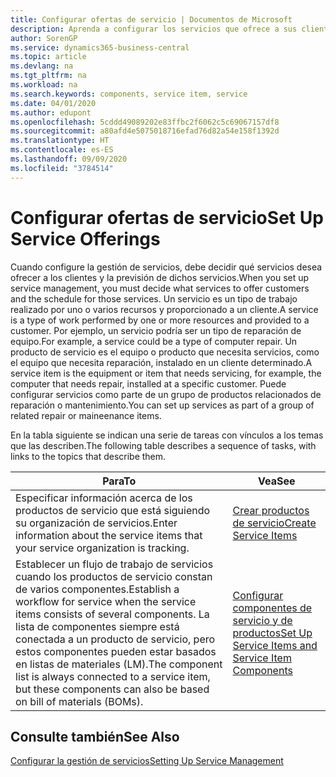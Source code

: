 ```yaml
---
title: Configurar ofertas de servicio | Documentos de Microsoft
description: Aprenda a configurar los servicios que ofrece a sus clientes.
author: SorenGP
ms.service: dynamics365-business-central
ms.topic: article
ms.devlang: na
ms.tgt_pltfrm: na
ms.workload: na
ms.search.keywords: components, service item, service
ms.date: 04/01/2020
ms.author: edupont
ms.openlocfilehash: 5cddd49089202e83ffbc2f6062c5c69067157df8
ms.sourcegitcommit: a80afd4e5075018716efad76d82a54e158f1392d
ms.translationtype: HT
ms.contentlocale: es-ES
ms.lasthandoff: 09/09/2020
ms.locfileid: "3784514"
---
```

# <a name="set-up-service-offerings"></a><span data-ttu-id="b037c-103">Configurar ofertas de servicio</span><span class="sxs-lookup"><span data-stu-id="b037c-103">Set Up Service Offerings</span></span>
<span data-ttu-id="b037c-104">Cuando configure la gestión de servicios, debe decidir qué servicios desea ofrecer a los clientes y la previsión de dichos servicios.</span><span class="sxs-lookup"><span data-stu-id="b037c-104">When you set up service management, you must decide what services to offer customers and the schedule for those services.</span></span> <span data-ttu-id="b037c-105">Un servicio es un tipo de trabajo realizado por uno o varios recursos y proporcionado a un cliente.</span><span class="sxs-lookup"><span data-stu-id="b037c-105">A service is a type of work performed by one or more resources and provided to a customer.</span></span> <span data-ttu-id="b037c-106">Por ejemplo, un servicio podría ser un tipo de reparación de equipo.</span><span class="sxs-lookup"><span data-stu-id="b037c-106">For example, a service could be a type of computer repair.</span></span> <span data-ttu-id="b037c-107">Un producto de servicio es el equipo o producto que necesita servicios, como el equipo que necesita reparación, instalado en un cliente determinado.</span><span class="sxs-lookup"><span data-stu-id="b037c-107">A service item is the equipment or item that needs servicing, for example, the computer that needs repair, installed at a specific customer.</span></span> <span data-ttu-id="b037c-108">Puede configurar servicios como parte de un grupo de productos relacionados de reparación o mantenimiento.</span><span class="sxs-lookup"><span data-stu-id="b037c-108">You can set up services as part of a group of related repair or maineenance items.</span></span>  
  
<span data-ttu-id="b037c-109">En la tabla siguiente se indican una serie de tareas con vínculos a los temas que las describen.</span><span class="sxs-lookup"><span data-stu-id="b037c-109">The following table describes a sequence of tasks, with links to the topics that describe them.</span></span>  
  
|<span data-ttu-id="b037c-110">**Para**</span><span class="sxs-lookup"><span data-stu-id="b037c-110">**To**</span></span>|<span data-ttu-id="b037c-111">**Vea**</span><span class="sxs-lookup"><span data-stu-id="b037c-111">**See**</span></span>|  
|------------|-------------|  
|<span data-ttu-id="b037c-112">Especificar información acerca de los productos de servicio que está siguiendo su organización de servicios.</span><span class="sxs-lookup"><span data-stu-id="b037c-112">Enter information about the service items that your service organization is tracking.</span></span>|[<span data-ttu-id="b037c-113">Crear productos de servicio</span><span class="sxs-lookup"><span data-stu-id="b037c-113">Create Service Items</span></span>](service-how-to-create-service-items.md)|  
|<span data-ttu-id="b037c-114">Establecer un flujo de trabajo de servicios cuando los productos de servicio constan de varios componentes.</span><span class="sxs-lookup"><span data-stu-id="b037c-114">Establish a workflow for service when the service items consists of several components.</span></span> <span data-ttu-id="b037c-115">La lista de componentes siempre está conectada a un producto de servicio, pero estos componentes pueden estar basados en listas de materiales (LM).</span><span class="sxs-lookup"><span data-stu-id="b037c-115">The component list is always connected to a service item, but these components can also be based on bill of materials (BOMs).</span></span>|[<span data-ttu-id="b037c-116">Configurar componentes de servicio y de productos</span><span class="sxs-lookup"><span data-stu-id="b037c-116">Set Up Service Items and Service Item Components</span></span>](service-how-setup-service-items.md)|  
  
## <a name="see-also"></a><span data-ttu-id="b037c-117">Consulte también</span><span class="sxs-lookup"><span data-stu-id="b037c-117">See Also</span></span>  
[<span data-ttu-id="b037c-118">Configurar la gestión de servicios</span><span class="sxs-lookup"><span data-stu-id="b037c-118">Setting Up Service Management</span></span>](service-setup-service.md)   